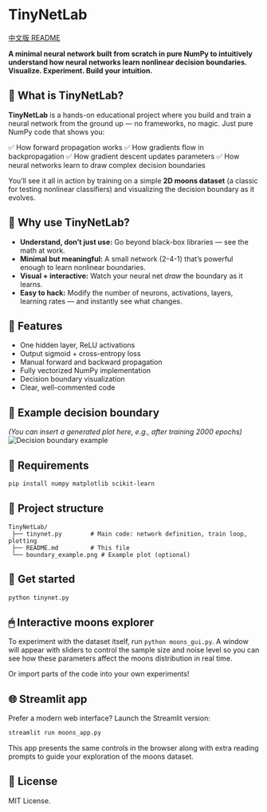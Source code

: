 # TinyNetLab

[中文版 README](docs/README.zh.md)

**A minimal neural network built from scratch in pure NumPy to intuitively understand how neural networks learn nonlinear decision boundaries. Visualize. Experiment. Build your intuition.**

## 🌟 What is TinyNetLab?

**TinyNetLab** is a hands-on educational project where you build and train a neural network from the ground up — no frameworks, no magic. Just pure NumPy code that shows you:

✅ How forward propagation works
✅ How gradients flow in backpropagation
✅ How gradient descent updates parameters
✅ How neural networks learn to draw complex decision boundaries

You’ll see it all in action by training on a simple **2D moons dataset** (a classic for testing nonlinear classifiers) and visualizing the decision boundary as it evolves.

## 🧠 Why use TinyNetLab?

* **Understand, don’t just use:** Go beyond black-box libraries — see the math at work.
* **Minimal but meaningful:** A small network (2-4-1) that’s powerful enough to learn nonlinear boundaries.
* **Visual + interactive:** Watch your neural net *draw* the boundary as it learns.
* **Easy to hack:** Modify the number of neurons, activations, layers, learning rates — and instantly see what changes.

## 🚀 Features

* One hidden layer, ReLU activations
* Output sigmoid + cross-entropy loss
* Manual forward and backward propagation
* Fully vectorized NumPy implementation
* Decision boundary visualization
* Clear, well-commented code

## 🎨 Example decision boundary

*(You can insert a generated plot here, e.g., after training 2000 epochs)*
![Decision boundary example](./boundary_example.png)

## 🔧 Requirements

```bash
pip install numpy matplotlib scikit-learn
```

## 📂 Project structure

```
TinyNetLab/
 ├── tinynet.py        # Main code: network definition, train loop, plotting
 ├── README.md         # This file
 └── boundary_example.png # Example plot (optional)
```

## 🌱 Get started

```bash
python tinynet.py
```

## 🖱 Interactive moons explorer

To experiment with the dataset itself, run `python moons_gui.py`. A window will
appear with sliders to control the sample size and noise level so you can see how
these parameters affect the moons distribution in real time.

Or import parts of the code into your own experiments!

## 🌐 Streamlit app

Prefer a modern web interface? Launch the Streamlit version:

```bash
streamlit run moons_app.py
```

This app presents the same controls in the browser along with extra reading
prompts to guide your exploration of the moons dataset.

## 📌 License

MIT License.
